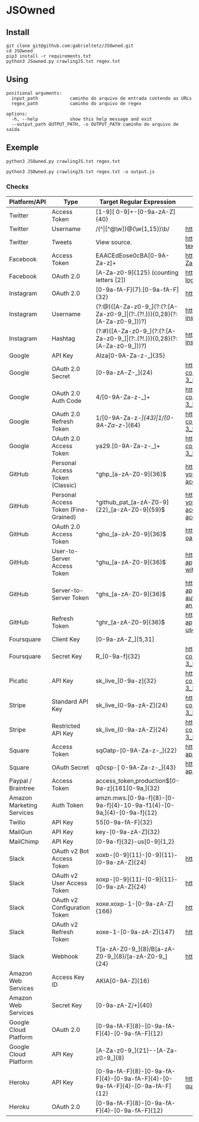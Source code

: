 # JSOwned


## Install
```
git clone git@github.com:gabrieltetz/JSOwned.git
cd JSOwned
pip3 install -r requirements.txt
python3 JSowned.py crawlingJS.txt regex.txt

```

## Using

```
positional arguments:
  input_path            caminho do arquivo de entrada contendo as URLs
  regex_path            caminho do arquivo de regex

options:
  -h, --help            show this help message and exit
  --output_path OUTPUT_PATH, -o OUTPUT_PATH caminho do arquivo de saída
```
## Exemple 

```
python3 JSOwned.py crawlingJS.txt regex.txt
```

```
python3 JSOwned.py crawlingJS.txt regex.txt -o output.js
```


### Checks

Platform/API | Type | Target Regular Expression | Source
---|---|---|---
 Twitter | Access Token | [1-9][ 0-9]+-[0-9a-zA-Z]{40} | 
 Twitter | Username | /(^\|[^@\w])@(\w{1,15})\b/ | https://stackoverflow.com/a/13398311
 Twitter | Tweets | View source. | https://github.com/twitter/twitter-text/blob/master/rb/lib/twitter-text/regex.rb
 Facebook | Access Token | EAACEdEose0cBA[0-9A-Za-z]+ | https://grep.app/search?q=EAACEdEose0cBA%5B0-9A-Za-z%5D%2B&regexp=true
 Facebook | OAuth 2.0 | [A-Za-z0-9]{125} (counting letters [2]) | https://developers.facebook.com/docs/facebook-login/access-tokens/
 Instagram | OAuth 2.0 | [0-9a-fA-F]{7}\.[0-9a-fA-F]{32} | https://www.instagram.com/developer/authentication/
 Instagram | Username | (?:@)([A-Za-z0-9_]\(?:(?:[A-Za-z0-9_]\|(?:\.(?!\.))){0,28}(?:[A-Za-z0-9_]))?) | https://blog.jstassen.com/2016/03/code-regex-for-instagram-username-and-hashtags/
 Instagram | Hashtag | (?:#)([A-Za-z0-9_]\(?:(?:[A-Za-z0-9_]\|(?:\.(?!\.))){0,28}(?:[A-Za-z0-9_]))?) | https://blog.jstassen.com/2016/03/code-regex-for-instagram-username-and-hashtags/
 Google | API Key | AIza[0-9A-Za-z-_]{35} | 
 Google | OAuth 2.0 Secret | [0-9a-zA-Z\-_]{24} | https://www.ndss-symposium.org/wp-content/uploads/2019/02/ndss2019_04B-3_Meli_paper.pdf
 Google | OAuth 2.0 Auth Code | 4/[0-9A-Za-z\-_]+ | https://www.ndss-symposium.org/wp-content/uploads/2019/02/ndss2019_04B-3_Meli_paper.pdf
 Google | OAuth 2.0 Refresh Token | 1/[0-9A-Za-z\-_]{43}\|1/[0-9A-Za-z\-_]{64} | https://www.ndss-symposium.org/wp-content/uploads/2019/02/ndss2019_04B-3_Meli_paper.pdf
 Google | OAuth 2.0 Access Token | ya29\.[0-9A-Za-z\-_]+ | https://www.ndss-symposium.org/wp-content/uploads/2019/02/ndss2019_04B-3_Meli_paper.pdf
 GitHub | Personal Access Token (Classic) | ^ghp_[a-zA-Z0-9]{36}$ | https://docs.github.com/en/authentication/keeping-your-account-and-data-secure/creating-a-personal-access-token
 GitHub | Personal Access Token (Fine-Grained) | ^github_pat_[a-zA-Z0-9]{22}_[a-zA-Z0-9]{59}$ |https://docs.github.com/en/authentication/keeping-your-account-and-data-secure/creating-a-personal-access-token#creating-a-fine-grained-personal-access-token
 GitHub | OAuth 2.0 Access Token | ^gho_[a-zA-Z0-9]{36}$ | https://docs.github.com/en/apps/oauth-apps/building-oauth-apps/authorizing-oauth-apps
 GitHub | User-to-Server Access Token | ^ghu_[a-zA-Z0-9]{36}$ | https://docs.github.com/en/apps/creating-github-apps/authenticating-with-a-github-app/authenticating-with-a-github-app-on-behalf-of-a-user
 GitHub | Server-to-Server Token | ^ghs_[a-zA-Z0-9]{36}$ | https://docs.github.com/en/apps/creating-github-apps/authenticating-with-a-github-app/about-authentication-with-a-github-app#authenticating-as-an-installation
 GitHub | Refresh Token | ^ghr_[a-zA-Z0-9]{36}$ | https://docs.github.com/en/apps/creating-github-apps/authenticating-with-a-github-app/refreshing-user-access-tokensox | Secret Key | ([s,p]k.eyJ1Ijoi[\w\.-]+) | https://grep.app/search?q=%28%5Bs%2Cp%5Dk.eyJ1Ijoi%5B%5Cw%5C.-%5D%2B%29&regexp=true
 Foursquare | Client Key | [0-9a-zA-Z_][5,31] | 
 Foursquare | Secret Key | R_[0-9a-f]{32} | https://www.ndss-symposium.org/wp-content/uploads/2019/02/ndss2019_04B-3_Meli_paper.pdf
 Picatic | API Key | sk_live_[0-9a-z]{32} | https://www.ndss-symposium.org/wp-content/uploads/2019/02/ndss2019_04B-3_Meli_paper.pdf
 Stripe | Standard API Key | sk_live_(0-9a-zA-Z]{24} | https://www.ndss-symposium.org/wp-content/uploads/2019/02/ndss2019_04B-3_Meli_paper.pdf
 Stripe | Restricted API Key | sk_live_(0-9a-zA-Z]{24} | https://www.ndss-symposium.org/wp-content/uploads/2019/02/ndss2019_04B-3_Meli_paper.pdf
 Square | Access Token | sqOatp-[0-9A-Za-z\-_]{22} | https://developer.squareup.com/reference/square/oauth-api/obtaintoken
 Square | OAuth Secret | q0csp-[ 0-9A-Za-z\-_]{43} | https://developer.squareup.com/reference/square/oauth-api/obtaintoken
 Paypal / Braintree | Access Token | access_token\,production\$[0-9a-z]{161[0-9a,]{32} | 
 Amazon Marketing Services | Auth Token | amzn\.mws\.[0-9a-f]{8}-[0-9a-f]{4}-10-9a-f1{4}-[0-9a,]{4}-[0-9a-f]{12} | 
 Twilio | API Key | 55[0-9a-fA-F]{32} | 
 MailGun | API Key | key-[0-9a-zA-Z]{32} | 
 MailChimp | API Key | [0-9a-f]{32}-us[0-9]{1,2} | 
 Slack | OAuth v2 Bot Access Token | xoxb-[0-9]{11}-[0-9]{11}-[0-9a-zA-Z]{24} | https://api.slack.com/authentication/oauth-v2
 Slack | OAuth v2 User Access Token | xoxp-[0-9]{11}-[0-9]{11}-[0-9a-zA-Z]{24} | https://api.slack.com/authentication/oauth-v2
 Slack | OAuth v2 Configuration Token | xoxe.xoxp-1-[0-9a-zA-Z]{166} | https://api.slack.com/authentication/rotation
 Slack | OAuth v2 Refresh Token | xoxe-1-[0-9a-zA-Z]{147} | https://api.slack.com/authentication/rotation
 Slack | Webhook | T[a-zA-Z0-9_]{8}/B[a-zA-Z0-9_]{8}/[a-zA-Z0-9_]{24} | https://api.slack.com/messaging/webhooks
 Amazon Web Services | Access Key ID | AKIA[0-9A-Z]{16} | 
 Amazon Web Services | Secret Key | [0-9a-zA-Z/+]{40} | 
 Google Cloud Platform | OAuth 2.0 | [0-9a-fA-F]{8}-[0-9a-fA-F]{4}-[0-9a-fA-F]{12} | 
 Google Cloud Platform | API Key | [A-Za-z0-9_]{21}--[A-Za-z0-9_]{8} | 
 Heroku | API Key | [0-9a-fA-F]{8}-[0-9a-fA-F]{4}-[0-9a-fA-F]{4}-[0-9a-fA-F]{4}-[0-9a-fA-F]{12} | https://devcenter.heroku.com/articles/platform-api-quickstart
 Heroku | OAuth 2.0 | [0-9a-fA-F]{8}-[0-9a-fA-F]{4}-[0-9a-fA-F]{12} | 
